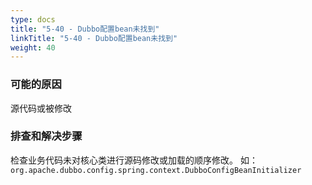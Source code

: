 ```yaml
---
type: docs
title: "5-40 - Dubbo配置bean未找到"
linkTitle: "5-40 - Dubbo配置bean未找到"
weight: 40
---
```


### 可能的原因

源代码或被修改

### 排查和解决步骤

检查业务代码未对核心类进行源码修改或加载的顺序修改。
如：`org.apache.dubbo.config.spring.context.DubboConfigBeanInitializer`

